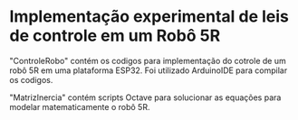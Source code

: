 # Implementação experimental de leis de controle em um Robô 5R

"ControleRobo" contém os codigos para implementação do cotrole de um robô 5R em uma plataforma ESP32. Foi utilizado ArduinoIDE para compilar os codigos.

"MatrizInercia" contém scripts Octave para solucionar as equações para modelar matematicamente o robô 5R.
